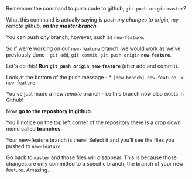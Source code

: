 
Remember the command to push code to github, `git push origin master`?

  

What this command is actually saying is _push my changes to origin, my remote github,_ **_on the master branch_**_._

  

You can push _any_ branch, however, such as `new-feature`.

So if we're working on our `new-feature` branch, we would work as we've previously done - `git add`, `git commit`, `git push origin` **`new-feature`**.

  

Let's do this! **Run** **`git push origin new-feature`** (after add and commit).

Look at the bottom of the push message - * `[new branch] new-feature -> new-feature`

  

You've just made a new _remote_ branch - i.e this branch now also exists in Github!

  

Now **go to the repository in github**.

You'll notice on the top left corner of the repository there is a drop down menu called **branches**.

  

Your new-feature branch is there! Select it and you'll see the files you pushed to `new-feature`

  

Go back to `master` and those files will disappear. This is because those changes are only committed to a specific branch, the branch of your new feature. Amazing.
